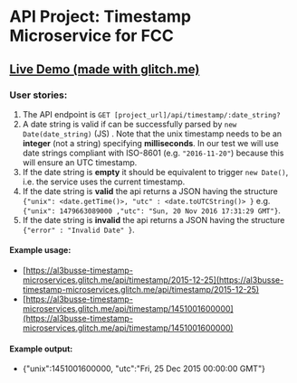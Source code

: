 # API Project: Timestamp Microservice for FCC

## [Live Demo (made with glitch.me)](hhttps://al3busse-timestamp-microservices.glitch.me)

### User stories:

1. The API endpoint is `GET [project_url]/api/timestamp/:date_string?`
2. A date string is valid if can be successfully parsed by `new Date(date_string)` (JS) . Note that the unix timestamp needs to be an **integer** (not a string) specifying **milliseconds**. In our test we will use date strings compliant with ISO-8601 (e.g. `"2016-11-20"`) because this will ensure an UTC timestamp.
3. If the date string is **empty** it should be equivalent to trigger `new Date()`, i.e. the service uses the current timestamp.
4. If the date string is **valid** the api returns a JSON having the structure
   `{"unix": <date.getTime()>, "utc" : <date.toUTCString()> }`
   e.g. `{"unix": 1479663089000 ,"utc": "Sun, 20 Nov 2016 17:31:29 GMT"}`.
5. If the date string is **invalid** the api returns a JSON having the structure `{"error" : "Invalid Date" }`.

#### Example usage:

- [https://al3busse-timestamp-microservices.glitch.me/api/timestamp/2015-12-25](https://al3busse-timestamp-microservices.glitch.me/api/timestamp/2015-12-25)
- [https://al3busse-timestamp-microservices.glitch.me/api/timestamp/1451001600000](https://al3busse-timestamp-microservices.glitch.me/api/timestamp/1451001600000)

#### Example output:

- {"unix":1451001600000, "utc":"Fri, 25 Dec 2015 00:00:00 GMT"}
